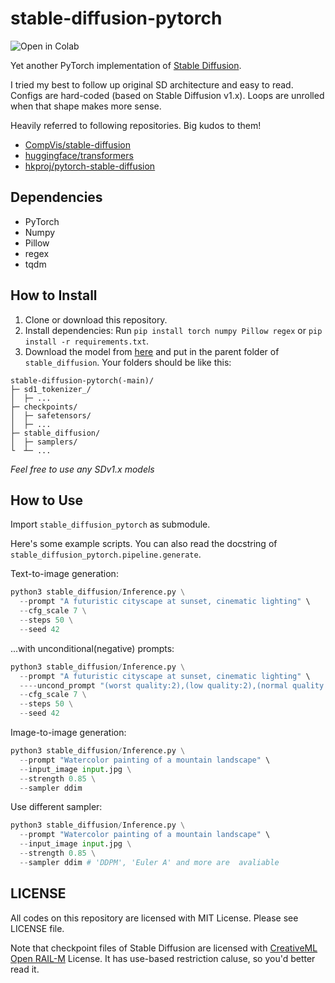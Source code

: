 # stable-diffusion-pytorch

![Open in Colab](https://colab.research.google.com/assets/colab-badge.svg)

Yet another PyTorch implementation of [Stable Diffusion](https://stability.ai/blog/stable-diffusion-public-release).

I tried my best to follow up original SD architecture and easy to read. Configs are hard-coded (based on Stable Diffusion v1.x). Loops are unrolled when that shape makes more sense.


Heavily referred to following repositories. Big kudos to them!

* [CompVis/stable-diffusion](https://github.com/CompVis/stable-diffusion)
* [huggingface/transformers](https://github.com/huggingface/transformers)
* [hkproj/pytorch-stable-diffusion](https://github.com/hkproj/pytorch-stable-diffusion)

## Dependencies

* PyTorch
* Numpy
* Pillow
* regex
* tqdm

## How to Install

1. Clone or download this repository.
2. Install dependencies: Run `pip install torch numpy Pillow regex` or `pip install -r requirements.txt`.
3. Download the model from [here](https://huggingface.co/stable-diffusion-v1-5/stable-diffusion-v1-5/resolve/main/v1-5-pruned-emaonly.safetensors) and put in the parent folder of `stable_diffusion`. Your folders should be like this:
```
stable-diffusion-pytorch(-main)/
├─ sd1_tokenizer_/
│  ├─ ...
├─ checkpoints/
│  ├─ safetensors/
│  ├─ ...
├─ stable_diffusion/
│  ├─ samplers/
└  ┴─ ...
```
*Feel free to use any SDv1.x models*

## How to Use

Import `stable_diffusion_pytorch` as submodule.

Here's some example scripts. You can also read the docstring of `stable_diffusion_pytorch.pipeline.generate`.

Text-to-image generation:
```py
python3 stable_diffusion/Inference.py \
  --prompt "A futuristic cityscape at sunset, cinematic lighting" \
  --cfg_scale 7 \
  --steps 50 \
  --seed 42
```

...with unconditional(negative) prompts:
```py
python3 stable_diffusion/Inference.py \
  --prompt "A futuristic cityscape at sunset, cinematic lighting" \
  ----uncond_prompt "(worst quality:2),(low quality:2),(normal quality:2),lowres,watermark," \
  --cfg_scale 7 \
  --steps 50 \
  --seed 42
```

Image-to-image generation:
```py
python3 stable_diffusion/Inference.py \
  --prompt "Watercolor painting of a mountain landscape" \
  --input_image input.jpg \
  --strength 0.85 \
  --sampler ddim
```

Use different sampler:
```py
python3 stable_diffusion/Inference.py \
  --prompt "Watercolor painting of a mountain landscape" \
  --input_image input.jpg \
  --strength 0.85 \
  --sampler ddim # 'DDPM', 'Euler A' and more are  avaliable 
```

## LICENSE

All codes on this repository are licensed with MIT License. Please see LICENSE file.

Note that checkpoint files of Stable Diffusion are licensed with [CreativeML Open RAIL-M](https://huggingface.co/spaces/CompVis/stable-diffusion-license) License. It has use-based restriction caluse, so you'd better read it.

